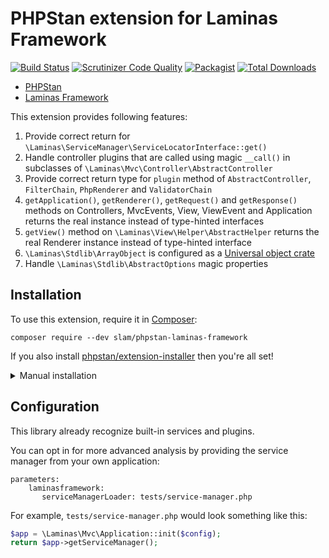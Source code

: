 # PHPStan extension for Laminas Framework

[![Build Status](https://travis-ci.org/Slamdunk/phpstan-laminas-framework.svg?branch=master)](https://travis-ci.org/Slamdunk/phpstan-laminas-framework)
[![Scrutinizer Code Quality](https://scrutinizer-ci.com/g/Slamdunk/phpstan-laminas-framework/badges/quality-score.png?b=master)](https://scrutinizer-ci.com/g/Slamdunk/phpstan-laminas-framework/?branch=master)
[![Packagist](https://img.shields.io/packagist/v/slam/phpstan-laminas-framework.svg)](https://packagist.org/packages/slam/phpstan-laminas-framework)
[![Total Downloads](https://img.shields.io/packagist/dt/slam/phpstan-laminas-framework.svg)](https://packagist.org/packages/Slamdunk/phpstan-laminas-framework)

* [PHPStan](https://phpstan.org/)
* [Laminas Framework](https://getlaminas.org/)

This extension provides following features:

1. Provide correct return for `\Laminas\ServiceManager\ServiceLocatorInterface::get()`
1. Handle controller plugins that are called using magic `__call()` in subclasses of
`\Laminas\Mvc\Controller\AbstractController`
1. Provide correct return type for `plugin` method of `AbstractController`, `FilterChain`, `PhpRenderer` and `ValidatorChain`
1. `getApplication()`, `getRenderer()`, `getRequest()` and `getResponse()` methods on Controllers, MvcEvents, View,
ViewEvent and Application returns the real instance instead of type-hinted interfaces
1. `getView()` method on `\Laminas\View\Helper\AbstractHelper` returns the real Renderer instance instead of type-hinted
interface
1. `\Laminas\Stdlib\ArrayObject` is configured as a [Universal object crate](https://phpstan.org/config-reference#universal-object-crates)
1. Handle `\Laminas\Stdlib\AbstractOptions` magic properties

## Installation

To use this extension, require it in [Composer](https://getcomposer.org/):

```
composer require --dev slam/phpstan-laminas-framework
```

If you also install [phpstan/extension-installer](https://github.com/phpstan/extension-installer) then you're all set!

<details>
    <summary>Manual installation</summary>

If you don't want to use `phpstan/extension-installer`, include extension.neon in your project's PHPStan config:

```
includes:
    - vendor/slam/phpstan-laminas-framework/extension.neon
```

</details>

## Configuration

This library already recognize built-in services and plugins.

You can opt in for more advanced analysis by providing the service manager from your own application:

```neon
parameters:
    laminasframework:
       serviceManagerLoader: tests/service-manager.php
```

For example, `tests/service-manager.php` would look something like this:

```php
$app = \Laminas\Mvc\Application::init($config);
return $app->getServiceManager();
```
